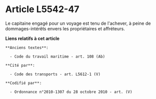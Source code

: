 # Article L5542-47

Le capitaine engagé pour un voyage est tenu de l'achever, à peine de dommages-intérêts envers les propriétaires et
affréteurs.

**Liens relatifs à cet article**

	**Anciens textes**:

	  - Code du travail maritime - art. 108 (Ab)

	**Cité par**:

	  - Code des transports - art. L5612-1 (V)

	**Codifié par**:

	  - Ordonnance n°2010-1307 du 28 octobre 2010 - art. (V)
